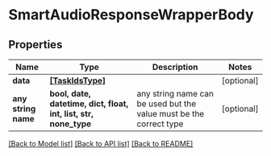 # SmartAudioResponseWrapperBody


## Properties
Name | Type | Description | Notes
------------ | ------------- | ------------- | -------------
**data** | [**[TaskIdsType]**](TaskIdsType.md) |  | [optional] 
**any string name** | **bool, date, datetime, dict, float, int, list, str, none_type** | any string name can be used but the value must be the correct type | [optional]

[[Back to Model list]](../README.md#documentation-for-models) [[Back to API list]](../README.md#documentation-for-api-endpoints) [[Back to README]](../README.md)


